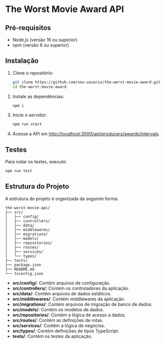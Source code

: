 # The Worst Movie Award API

## Pré-requisitos

- Node.js (versão 16 ou superior)
- npm (versão 6 ou superior)

## Instalação

1. Clone o repositório:

   ```bash
   git clone https://github.com/seu-usuario/the-worst-movie-award.git
   cd the-worst-movie-award
   ```

2. Instale as dependências:

   ```bash
   npm i
   ```

3. Inicie o servidor:

   ```bash
   npm run start
   ```

4. Acesse a API em [http://localhost:3000/api/producers/awards/intervals](http://localhost:3000/api/producers/awards/intervals).

## Testes

Para rodar os testes, execute:

```bash
npm run test
```

## Estrutura do Projeto

A estrutura do projeto é organizada da seguinte forma:

```
the-worst-movie-api/
├── src/
│   ├── config/
│   ├── controllers/
│   ├── data/
│   ├── middlewares/
│   ├── migrations/
│   ├── models/
│   ├── repositories/
│   ├── routes/
│   ├── services/
│   └── types/
├── tests/
├── package.json
├── README.md
└── tsconfig.json
```

- **src/config/**: Contém arquivos de configuração.
- **src/controllers/**: Contém os controladores da aplicação.
- **src/data/**: Contém arquivos de dados estáticos.
- **src/middlewares/**: Contém middlewares da aplicação.
- **src/migrations/**: Contém arquivos de migração de banco de dados.
- **src/models/**: Contém os modelos de dados.
- **src/repositories/**: Contém a lógica de acesso a dados.
- **src/routes/**: Contém as definições de rotas.
- **src/services/**: Contém a lógica de negócios.
- **src/types/**: Contém definições de tipos TypeScript.
- **tests/**: Contém os testes da aplicação.
